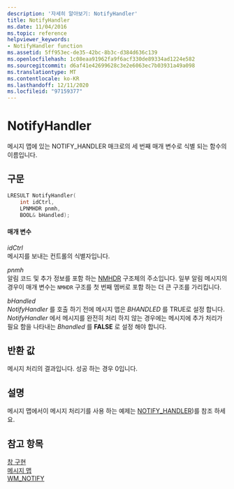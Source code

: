 ```yaml
---
description: '자세히 알아보기: NotifyHandler'
title: NotifyHandler
ms.date: 11/04/2016
ms.topic: reference
helpviewer_keywords:
- NotifyHandler function
ms.assetid: 5ff953ec-de35-42bc-8b3c-d384d636c139
ms.openlocfilehash: 1c08eaa91962fa9f6acf330de89334ad1224e582
ms.sourcegitcommit: d6af41e42699628c3e2e6063ec7b03931a49a098
ms.translationtype: MT
ms.contentlocale: ko-KR
ms.lasthandoff: 12/11/2020
ms.locfileid: "97159377"
---
```

# <a name="notifyhandler"></a>NotifyHandler

메시지 맵에 있는 NOTIFY_HANDLER 매크로의 세 번째 매개 변수로 식별 되는 함수의 이름입니다.

## <a name="syntax"></a>구문

```cpp
LRESULT NotifyHandler(
    int idCtrl,
    LPNMHDR pnmh,
    BOOL& bHandled);
```

#### <a name="parameters"></a>매개 변수

*idCtrl*<br/>
메시지를 보내는 컨트롤의 식별자입니다.

*pnmh*<br/>
알림 코드 및 추가 정보를 포함 하는 [NMHDR](/windows/win32/api/richedit/ns-richedit-nmhdr) 구조체의 주소입니다. 일부 알림 메시지의 경우이 매개 변수는 `NMHDR` 구조를 첫 번째 멤버로 포함 하는 더 큰 구조를 가리킵니다.

*bHandled*<br/>
*NotifyHandler* 를 호출 하기 전에 메시지 맵은 *BHANDLED* 를 TRUE로 설정 합니다. *NotifyHandler* 에서 메시지를 완전히 처리 하지 않는 경우에는 메시지에 추가 처리가 필요 함을 나타내는 *Bhandled* 를 **FALSE** 로 설정 해야 합니다.

## <a name="return-value"></a>반환 값

메시지 처리의 결과입니다. 성공 하는 경우 0입니다.

## <a name="remarks"></a>설명

메시지 맵에서이 메시지 처리기를 사용 하는 예제는 [NOTIFY_HANDLER](reference/message-map-macros-atl.md#notify_handler))를 참조 하세요.

## <a name="see-also"></a>참고 항목

[창 구현](../atl/implementing-a-window.md)<br/>
[메시지 맵](../atl/message-maps-atl.md)<br/>
[WM_NOTIFY](/windows/win32/controls/wm-notify)
